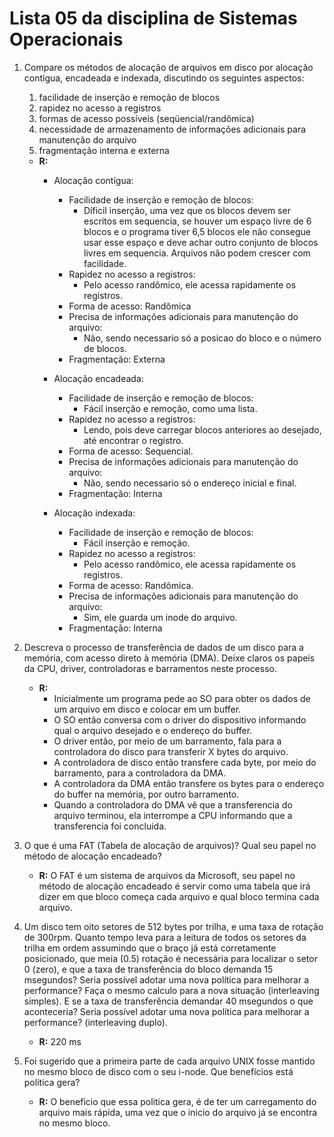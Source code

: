 # Lista 05 da disciplina de Sistemas Operacionais

1. Compare os métodos de alocação de arquivos em disco por alocação contígua,
   encadeada e indexada, discutindo os seguintes aspectos:

    1. facilidade de inserção e remoção de blocos
    2. rapidez no acesso a registros
    3. formas de acesso possíveis (seqüencial/randômica)
    4. necessidade de armazenamento de informações adicionais para manutenção do arquivo
    5. fragmentação interna e externa

    - **R:**
        - Alocação contígua:
            - Facilidade de inserção e remoção de blocos:
                - Díficil inserção, uma vez que os blocos devem ser escritos em sequencia,
                  se houver um espaço livre de 6 blocos e o programa tiver 6,5 blocos
                  ele não consegue usar esse espaço e deve achar outro conjunto de blocos livres em sequencia.
                  Arquivos não podem crescer com facilidade.
            - Rapidez no acesso a registros:
                - Pelo acesso randômico, ele acessa rapidamente os registros.
            - Forma de acesso: Randômica
            - Precisa de informações adicionais para manutenção do arquivo:
              - Não, sendo necessario só a posicao do bloco e
               o número de blocos.
            - Fragmentação: Externa

        - Alocação encadeada:
            - Facilidade de inserção e remoção de blocos:
                - Fácil inserção e remoção, como uma lista.
            - Rapidez no acesso a registros:
                - Lendo, pois deve carregar blocos anteriores ao desejado, até encontrar o registro.
            - Forma de acesso: Sequencial.
            - Precisa de informações adicionais para manutenção do arquivo:
              - Não, sendo necessario só o endereço inicial e final.
            - Fragmentação: Interna

        - Alocação indexada:
            - Facilidade de inserção e remoção de blocos:
                - Fácil inserção e remoção.
            - Rapidez no acesso a registros:
                - Pelo acesso randômico, ele acessa rapidamente os registros.
            - Forma de acesso: Randômica.
            - Precisa de informações adicionais para manutenção do arquivo:
              - Sim, ele guarda um inode do arquivo.
            - Fragmentação: Interna

2. Descreva o processo de transferência de dados de um disco para a memória, com acesso direto à memória (DMA).
   Deixe claros os papeis da CPU, driver, controladoras e barramentos neste processo.
   - **R:**
        - Inicialmente um programa pede ao SO para obter os dados de um arquivo em disco e colocar em um buffer.
        - O SO então conversa com o driver do dispositivo informando qual o arquivo desejado e o endereço do buffer.
        - O driver então, por meio de um barramento, fala para a controladora do disco para transferir X bytes do arquivo.
        - A controladora de disco então transfere cada byte, por meio do barramento, para a controladora da DMA.
        - A controladora da DMA então transfere os bytes para o endereço do buffer na memória, por outro barramento.
        - Quando a controladora do DMA vê que a transferencia do arquivo terminou, ela interrompe a CPU informando que a transferencia foi
          concluida.

3. O que é uma FAT (Tabela de alocação de arquivos)? Qual seu papel no método de alocação encadeado?

    - **R:** O FAT é um sistema de arquivos da Microsoft, seu papel no método de alocação encadeado
               é servir como uma tabela que irá dizer em que bloco começa cada arquivo e qual bloco
               termina cada arquivo.

4. Um disco tem oito setores de 512 bytes por trilha, e uma taxa de rotação de 300rpm. Quanto tempo leva para a leitura de todos os setores da
   trilha em ordem assumindo que o braço já está corretamente posicionado, que meia (0.5) rotação é necessária para localizar o setor 0 (zero),
   e que a taxa de transferência do bloco demanda 15 msegundos? Seria possível adotar uma nova política para melhorar a performance?
   Faça o mesmo calculo para a nova situação (interleaving simples). E se a taxa de transferência demandar 40 msegundos o que aconteceria?
   Seria possível adotar uma nova política para melhorar a performance? (interleaving duplo).

   - **R:** 220 ms

5. Foi sugerido que a primeira parte de cada arquivo UNIX fosse mantido no mesmo bloco de disco
   com o seu i-node. Que benefícios está política gera?
   - **R:** O beneficio que essa politica gera, é de ter um carregamento do arquivo mais rápida,
            uma vez que o inicio do arquivo já se encontra no mesmo bloco.
